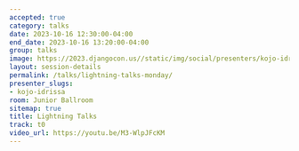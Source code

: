 ```yaml
---
accepted: true
category: talks
date: 2023-10-16 12:30:00-04:00
end_date: 2023-10-16 13:20:00-04:00
group: talks
image: https://2023.djangocon.us//static/img/social/presenters/kojo-idrissa.png
layout: session-details
permalink: /talks/lightning-talks-monday/
presenter_slugs:
- kojo-idrissa
room: Junior Ballroom
sitemap: true
title: Lightning Talks
track: t0
video_url: https://youtu.be/M3-WlpJFcKM
---
```

